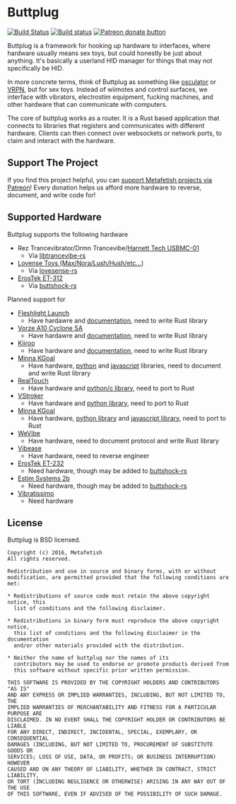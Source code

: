 # Buttplug

[![Build Status](https://travis-ci.org/metafetish/buttplug.svg?branch=master)](https://travis-ci.org/metafetish/buttplug) [![Build status](https://ci.appveyor.com/api/projects/status/g7vtlw95c39in22k?svg=true)](https://ci.appveyor.com/project/qdot/buttplug) [![Patreon donate button](https://img.shields.io/badge/patreon-donate-yellow.svg)](https://www.patreon.com/qdot)

Buttplug is a framework for hooking up hardware to interfaces, where
hardware usually means sex toys, but could honestly be just about
anything. It's basically a userland HID manager for things that may
not specifically be HID.

In more concrete terms, think of Buttplug as something like
[osculator](http://www.osculator.net/) or [VRPN](http://vrpn.org), but
for sex toys. Instead of wiimotes and control surfaces, we interface
with vibrators, electrostim equipment, fucking machines, and other
hardware that can communicate with computers.

The core of buttplug works as a router. It is a Rust based application
that connects to libraries that registers and communicates with
different hardware. Clients can then connect over websockets or
network ports, to claim and interact with the hardware.

## Support The Project

If you find this project helpful, you
can
[support Metafetish projects via Patreon](http://patreon.com/qdot)!
Every donation helps us afford more hardware to reverse, document, and
write code for!

## Supported Hardware

Buttplug supports the following hardware

- Rez Trancevibrator/Drmn Trancevibe/[Harnett Tech USBMC-01](http://www.harnett-tech.com/search.php?act=search&SKU=USBMC-01)
    - Via [libtrancevibe-rs](http://github.com/metafetish/libtrancevibe-rs)
- [Lovense Toys (Max/Nora/Lush/Hush/etc...)](http://www.lovense.com)
    - Via [lovesense-rs](http://github.com/metafetish/lovesense-rs)
- [ErosTek ET-312](http://www.erostek.com)
    - Via [buttshock-rs](http://github.com/metafetish/buttshock-rs)

Planned support for

- [Fleshlight Launch](http://fleshlight.com/launch)
   - Have hardawre and [documentation](http://github.com/metafetish/raunch-docs), need to write Rust library
- [Vorze A10 Cyclone SA](http://vorzeinteractive.com)
   - Have hardawre and [documentation](http://github.com/metafetish/cockblender-docs), need to write Rust library
- [Kiiroo](http://www.kiiroo.com)
   - Have hardware and [documentation](http://github.com/metafetish/miiyoo-docs), need to write Rust library
- [Minna KGoal](http://www.minnalife.com/products/kgoal)
   - Have hardware, [python](http://github.com/metafetish/khole-py) and [javascript](http://github.com/metafetish/khole-js) libraries, need to document and write Rust library
- [RealTouch](http://realtouch.com)
   - Have hardware and [python/c library](http://github.com/metafetish/librealtouch), need to port to Rust
- [VStroker](http://vstroker.com)
   - Have hardware and [python library](http://github.com/metafetish/libvstroker), need to port to Rust
- [Minna KGoal](http://www.minnalife.com/products/kgoal)
   - Have hardware, [python library](http://github.com/metafetish/khole-py) and [javascript library](http://github.com/metafetish/khole-js), need to port to Rust
- [WeVibe](http://wevibe.com)
   - Have hardware, need to document protocol and write Rust library
- [Vibease](http://vibease.com)
   - Have hardware, need to reverse engineer
- [ErosTek ET-232](http://www.erostek.com)
   - Need hardware, though may be added to [buttshock-rs](http://github.com/metafetish/buttshock-rs)
- [Estim Systems 2b](http://e-stim.co.uk)
   - Need hardware, though may be added to [buttshock-rs](http://github.com/metafetish/buttshock-rs)
- [Vibratissimo](http://www.vibratissimo.com)
   - Need hardware

## License

Buttplug is BSD licensed.

    Copyright (c) 2016, Metafetish
    All rights reserved.
    
    Redistribution and use in source and binary forms, with or without
    modification, are permitted provided that the following conditions are met:
    
    * Redistributions of source code must retain the above copyright notice, this
      list of conditions and the following disclaimer.
    
    * Redistributions in binary form must reproduce the above copyright notice,
      this list of conditions and the following disclaimer in the documentation
      and/or other materials provided with the distribution.
    
    * Neither the name of buttplug nor the names of its
      contributors may be used to endorse or promote products derived from
      this software without specific prior written permission.
    
    THIS SOFTWARE IS PROVIDED BY THE COPYRIGHT HOLDERS AND CONTRIBUTORS "AS IS"
    AND ANY EXPRESS OR IMPLIED WARRANTIES, INCLUDING, BUT NOT LIMITED TO, THE
    IMPLIED WARRANTIES OF MERCHANTABILITY AND FITNESS FOR A PARTICULAR PURPOSE ARE
    DISCLAIMED. IN NO EVENT SHALL THE COPYRIGHT HOLDER OR CONTRIBUTORS BE LIABLE
    FOR ANY DIRECT, INDIRECT, INCIDENTAL, SPECIAL, EXEMPLARY, OR CONSEQUENTIAL
    DAMAGES (INCLUDING, BUT NOT LIMITED TO, PROCUREMENT OF SUBSTITUTE GOODS OR
    SERVICES; LOSS OF USE, DATA, OR PROFITS; OR BUSINESS INTERRUPTION) HOWEVER
    CAUSED AND ON ANY THEORY OF LIABILITY, WHETHER IN CONTRACT, STRICT LIABILITY,
    OR TORT (INCLUDING NEGLIGENCE OR OTHERWISE) ARISING IN ANY WAY OUT OF THE USE
    OF THIS SOFTWARE, EVEN IF ADVISED OF THE POSSIBILITY OF SUCH DAMAGE.
